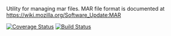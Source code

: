 Utility for managing mar files. MAR file format is documented at https://wiki.mozilla.org/Software_Update:MAR

[![Coverage Status](https://coveralls.io/repos/mozilla/build-mar/badge.png?branch=tests)](https://coveralls.io/r/mozilla/build-mar?branch=tests)
[![Build Status](https://travis-ci.org/mozilla/build-mar.svg?branch=tests)](https://travis-ci.org/mozilla/build-mar)
